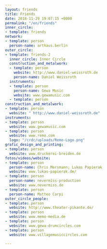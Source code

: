```yaml
---
layout: friends
title: Friends
date: 2018-11-29 19:07:15 +0000
permalink: "/en/friends"
inner_circle:
- template: friends
network:
- template: person
  person-name: arthaus.berlin
outer_circle:
- template: friends-2
  inner_circle: Inner Circle
  construction_and_metalwork:
  - template: person
    website: http://www.daniel-weissroth.de
    person-name: Daniel Weissroth
  instruments:
  - template: person
    person-name: Gewa Music
    website: www.gewamusic.com
  - template: person
construction_and_metalwork:
- template: person
  website: " http://www.daniel-weissroth.de"
instruments:
- template: person
  website: www.gewamusic.com
- template: person
  website: www.remo.com
  logo: "/crdc/uploads/Remo-Logo.png"
grafic_design_and_printing:
- template: person
  website: www.druckerei-breiden.de
fotos/videos/website:
- template: person
  person-name: Chris Mersmann; Lukas Papierak
  website: www.lukas-papierak.de/
- template: person
  person-name: nevermiss-production
  website: www.nevermiss.de
- template: person
  person-name: Matteo Carpi
outer_circle_people:
- template: person
  website: http://www.theater-pikante.de/
- template: person
  website: www.memo-media.de
- template: person
  website: www.gewa-drumcircles.com
- template: person
  website: www.villagemusiccircles.com

---
```

